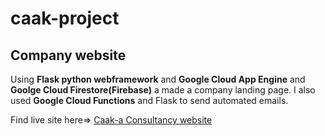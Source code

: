 # caak-project

## Company website

Using **Flask python webframework** and **Google Cloud App Engine** and **Goolge Cloud Firestore(Firebase)** a made a company landing page.
I also used **Google Cloud Functions** and Flask to send automated emails.

Find live site here=> [Caak-a Consultancy website](https://www.caakaconsultancy.com)
